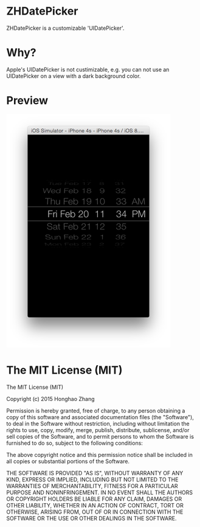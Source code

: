 # ZHDatePicker
ZHDatePicker is a customizable 'UIDatePicker'.

# Why?
Apple's UIDatePicker is not custimizable, e.g. you can not use an UIDatePicker on a view with a dark background color.

# Preview
![preview](https://raw.githubusercontent.com/honghaoz/ZHDatePicker/master/Demo/preview.png)

# The MIT License (MIT)

The MIT License (MIT)

Copyright (c) 2015 Honghao Zhang

Permission is hereby granted, free of charge, to any person obtaining a copy of this software and associated documentation files (the "Software"), to deal in the Software without restriction, including without limitation the rights to use, copy, modify, merge, publish, distribute, sublicense, and/or sell copies of the Software, and to permit persons to whom the Software is furnished to do so, subject to the following conditions:

The above copyright notice and this permission notice shall be included in all copies or substantial portions of the Software.

THE SOFTWARE IS PROVIDED "AS IS", WITHOUT WARRANTY OF ANY KIND, EXPRESS OR IMPLIED, INCLUDING BUT NOT LIMITED TO THE WARRANTIES OF MERCHANTABILITY, FITNESS FOR A PARTICULAR PURPOSE AND NONINFRINGEMENT. IN NO EVENT SHALL THE AUTHORS OR COPYRIGHT HOLDERS BE LIABLE FOR ANY CLAIM, DAMAGES OR OTHER LIABILITY, WHETHER IN AN ACTION OF CONTRACT, TORT OR OTHERWISE, ARISING FROM, OUT OF OR IN CONNECTION WITH THE SOFTWARE OR THE USE OR OTHER DEALINGS IN THE SOFTWARE.

